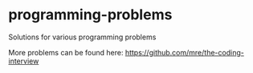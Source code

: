 # programming-problems

Solutions for various programming problems


More problems can be found here: https://github.com/mre/the-coding-interview
